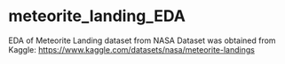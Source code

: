 # meteorite_landing_EDA
EDA of Meteorite Landing  dataset from NASA
Dataset was obtained from Kaggle: https://www.kaggle.com/datasets/nasa/meteorite-landings
